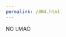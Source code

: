 ```yaml
---
permalink: /404.html
---
```


<!DOCTYPE html>
<html>
  <head>
     <title>oops</title>
  </head>
  <body>
    <p>NO LMAO</p>
  </body>
</html>
